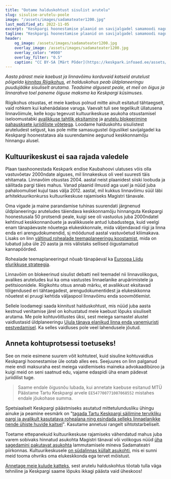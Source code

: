 ```yaml
---
title: "Ootame halduskohtust sisulist arutelu"
slug: sisulise-arutelu-poole
image: "/assets/images/sadamateater1200.jpg"
last_modified_at: 2022-11-05
excerpt: "Keskpargi hoonestamise plaanid on savijalgadel samamoodi nagu linnavõimu katsed blokeerida arutelu juriidiliste võtetega."
tagline: "Keskpargi hoonestamise plaanid on savijalgadel samamoodi nagu on olnud ka linnavõimu katsed blokeerida arutelu pahausksete juriidiliste võtetega."
header:
    og_image: /assets/images/sadamateater1200.jpg
    overlay_image: /assets/images/sadamateater1200.jpg
    overlay_color: "#000"
    overlay_filter: "0.5"
    caption: "CC BY-SA [Märt Põder](https://keskpark.infoaed.ee/assets/images/sadamateater.jpg)"
---
```


_Aasta pärast meie kaebust ja linnavõimu korduvaid katseid arutelust põigelda [kinnitas Riigikohus](https://www.riigikohus.ee/et/uudiste-arhiiv/riigikohus-ei-rahuldanud-tartu-linna-kaebust-suku-ehitust-puudutavas-vaidluses), et halduskohus peab üldplaneeringu puudujääke sisuliselt arutama. Teadsime algusest peale, et meil on õigus ja linnarahva toel paneme õiguse maksma ka Keskpargi küsimuses._

Riigikohus otsustas, et meie kaebus polnud mitte ainult esitatud tähtaegselt, vaid rohkem kui kahenädalase varuga. Vaevalt tuli see tegelikult üllatusena linnavõimule, kelle kogu tegevust kultuurikeskuse asukoha otsustamisel iseloomustabki [avalikkuse tahtlik eksitamine](/faq) ja [arutelu blokeerimine pahausksete juriidiliste võtetega](/j3tkub-halduskohtus). Loodame halduskohtu sisulistest aruteludest selgust, kas pole mitte samasugustel õiguslikel savijalgadel ka Keskpargi hoonestatava ala suurendamine aegunud keskkonnamõju hinnangu alusel.

## Kultuurikeskust ei saa rajada valedele

Plaan taashoonestada Keskpark endise Kaubahoovi ulatuses võis olla vastuvõetav 2000ndate alguses, mil linnakeskus oli veel suuresti täis ehitamata. Linnavõim otsustas 2004. aastal neist plaanidest siiski loobuda ja säilitada pargi täies mahus. Vanad plaanid ilmusid aga uuel ja nüüd juba pahaloomulisel kujul taas välja 2012. aastal, mil kukkus linnavõimu süül läbi arhitektuurikonkurss kultuurikeskuse rajamiseks Magistri tänavale.

Oma vigade ja maine parandamise tuhinas suurendati järgnenud üldplaneeringu aruteludes täiendava keskkonnamõju hinnanguta Keskpargi hoonestusala 50 protsendi peale, kuigi see oli vastuolus juba 2000ndatel kehtinud keskkonnanõuete ja avalikkusele antud lubadustega, kuid veelgi enam tänapäevaste nõuetega elukeskkonnale, mida väljendavad riigi ja linna enda eri arengudokumendid, sj möödunud aastal vastuvõetud kliimakava. Lisaks on linn [vältinud rohealade teemaplaneeringu koostamist](/tolmune-betoonlinn), mida on lubatud juba üle 20 aasta ja mis välistaks sellised õigustamatud kannapöörded.

Rohealade teemaplaneeringut nõuab tänapäeval ka [Euroopa Liidu elurikkuse strateegia](https://eur-lex.europa.eu/legal-content/ET/TXT/HTML/?uri=CELEX:52020DC0380).

Linnavõim on blokeerinud sisulist debatti neil teemadel nii linnavolikogus, avalikes aruteludes kui ka oma vastustes linnaelanike arupärimistele ja petitsioonidele. Riigikohtu otsus annab märku, et avalikkust eksitavad tõlgendused eri tähtaegadest, arengudokumentidest ja elukeskkonna nõuetest ei pruugi kehtida väljaspool linnavõimu enda soovmõtlemist.

Sellele loodamegi saada kinnitust halduskohtust, mis nüüd juba aasta kestnud venitamise järel on kohustatud meie kaebust lõpuks sisuliselt arutama. Me pole kohtuvõitlustes üksi, sest meiega sarnastel alustel vaidlustasid üldplaneeringu [Ujula tänava elanikud linna enda vanemjuristi eestvedamisel](https://tartu.postimees.ee/7406894/kaebus-pani-linna-kaaluma-ujula-tanava-pikenduse-vajalikkust). Ka selles vaidluses pole veel lahendusele jõutud.

## Anneta kohtuprotsessi toetuseks!

See on meie esimene suurem võit kohtuteel, kuid sisuline kohtuvaidlus Keskpargi hoonestamise üle ootab alles ees. Seejuures on linn palganud meie endi maksuraha eest meiega vaidlemiseks maineka advokaadibüroo ja kuigi meid on seni saatnud edu, vajame edaspidi üha enam pädevat juriidilist tuge.

> Saame endale õigusnõu lubada, kui annetate kaebuse esitanud MTÜ Päästame Tartu Keskpargi arvele `EE547700771007068552` mistahes endale jõukohase summa.

Spetsiaalselt Keskpargi päästmiseks asutatud mittetulundusliku ühingu ainuke ja peamine eesmärk on "[tagada Tartu Keskpargi säilimine tervikliku pargi ja avalikult kasutatava rohealana ning esindada selleks linnaelanikke nende ühiste huvide kaitsel](/statutes/)". Kasutame annetusi rangelt sihtotstarbeliselt.

Toetame ettepanekuid kultuurikeskuse rajamiseks vähendatud mahus juba varem sobivaks hinnatud asukohta Magistri tänaval või volikogus nüüd [üha sagedamini pakutavat asukohta](https://www.eesti200.ee/news/et/intervjuu-kristina-kallasega-toost-tartu-linnavolikogus) lammutamisele mineva Sadamateatri piirkonnas. Kultuurikeskusele [on südalinnas küllalt asukohti](/asukohtade-kaardistus), mis ei sunni meid tooma ohvriks oma elukeskkonda ega tervet mõistust.

[Annetage meie kulude katteks](#anneta-kohtuprotsessi-toetuseks), sest arutelu halduskohtus tõotab tulla väga tehniline ja Keskpargi saame lõpuks ikkagi päästa vaid üheskoos!
